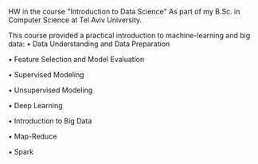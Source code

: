HW in the course "Introduction to Data Science" As part of my B.Sc. in Computer Science at Tel Aviv University.

This course provided a practical introduction to machine-learning and big data:
• Data Understanding and Data Preparation

• Feature Selection and Model Evaluation

• Supervised Modeling

• Unsupervised Modeling

• Deep Learning

• Introduction to Big Data

• Map-Reduce

• Spark 
